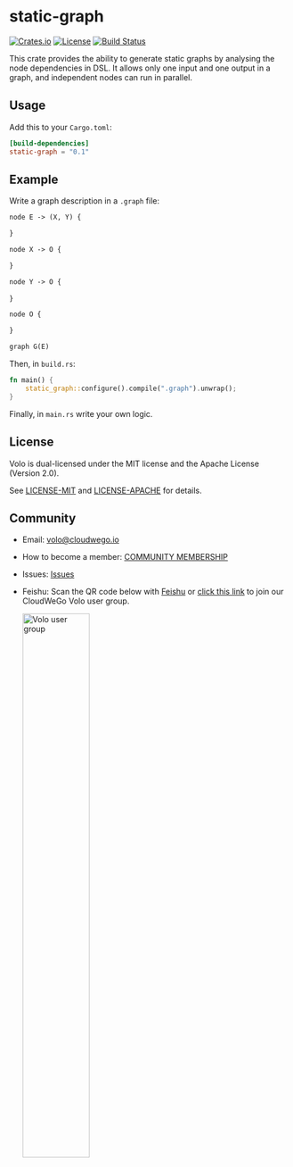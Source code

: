 # static-graph

[![Crates.io][crates-badge]][crates-url]
[![License][license-badge]][license-url]
[![Build Status][actions-badge]][actions-url]

[crates-badge]: https://img.shields.io/crates/v/static-graph.svg
[crates-url]: https://crates.io/crates/static-graph
[license-badge]: https://img.shields.io/crates/l/static-graph.svg
[license-url]: LICENSE-MIT
[actions-badge]: https://github.com/volo-rs/static-graph/actions/workflows/ci.yaml/badge.svg
[actions-url]: https://github.com/volo-rs/static-graph/actions

This crate provides the ability to generate static graphs by analysing the node dependencies in DSL. It allows only one input and one output in a graph, and independent nodes can run in parallel.

## Usage

Add this to your `Cargo.toml`:

```toml
[build-dependencies]
static-graph = "0.1"
```

## Example

Write a graph description in a `.graph` file:

```txt
node E -> (X, Y) {

}

node X -> O {

}

node Y -> O {
    
}

node O {

}

graph G(E)
```

Then, in `build.rs`:

```rust
fn main() {
    static_graph::configure().compile(".graph").unwrap();
}
```

Finally, in `main.rs` write your own logic.

## License

Volo is dual-licensed under the MIT license and the Apache License (Version 2.0).

See [LICENSE-MIT](https://github.com/volo-rs/.github/blob/main/LICENSE-MIT) and [LICENSE-APACHE](https://github.com/volo-rs/.github/blob/main/LICENSE-APACHE) for details.

## Community

- Email: [volo@cloudwego.io](mailto:volo@cloudwego.io)
- How to become a member: [COMMUNITY MEMBERSHIP](https://github.com/cloudwego/community/blob/main/COMMUNITY_MEMBERSHIP.md)
- Issues: [Issues](https://github.com/volo-rs/.github/issues)
- Feishu: Scan the QR code below with [Feishu](https://www.feishu.cn/) or [click this link](https://applink.feishu.cn/client/chat/chatter/add_by_link?link_token=7f0oe1a4-930f-41f9-808a-03b89a681020) to join our CloudWeGo Volo user group.

  <img src="https://github.com/cloudwego/volo/raw/main/.github/assets/volo-feishu-user-group.png" alt="Volo user group" width="50%" height="50%" />
